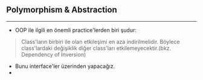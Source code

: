 ## Polymorphism & Abstraction

-------------------------------------------------------------------

 - OOP ile ilgili en önemli practice'lerden biri şudur:
 > Class'ların birbiri ile olan etkileşimi en aza indirilmelidir. Böylece class'lardaki değişiklik diğer class'ları etkilemeyecektir.(bkz. Dependency of Inversion)

 - Bunu interface'ler üzerinden yapacağız.
 - 